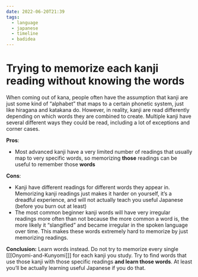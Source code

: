 ```yaml
---
date: 2022-06-20T21:39
tags:
  - language
  - japanese
  - timeline
  - badidea
---
```


# Trying to memorize each kanji reading without knowing the words

When coming out of kana, people often have the assumption that kanji are just
some kind of “alphabet” that maps to a certain phonetic system, just like
hiragana and katakana do. However, in reality, kanji are read differently
depending on which words they are combined to create. Multiple kanji have
several different ways they could be read, including a lot of exceptions and
corner cases.

**Pros**:

 * Most advanced kanji have a very limited number of readings that usually map
   to very specific words, so memorizing **those** readings can be useful to
   remember those **words**

**Cons**:

 * Kanji have different readings for different words they appear in. Memorizing
   kanji readings just makes it harder on yourself, it’s a dreadful experience,
   and will not actually teach you useful Japanese (before you burn out at
   least)
 * The most common beginner kanji words will have very irregular readings more
   often than not because the more common a word is, the more likely it
   “slangified” and became irregular in the spoken language over time. This
    makes these words extremely hard to memorize by just memorizing readings.

**Conclusion:** Learn words instead. Do not try to memorize every single
[[[Onyomi-and-Kunyomi]]] for each kanji you study. Try to find words that use
those kanji with those specific readings **and learn those words**. At least
you’ll be actually learning useful Japanese if you do that.
